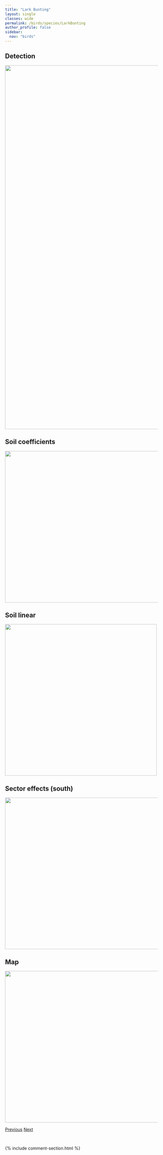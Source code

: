 ```yaml
---
title: "Lark Bunting"
layout: single
classes: wide
permalink: /birds/species/LarkBunting
author_profile: false
sidebar:
  nav: "birds"
---
```


<h2>Detection</h2>

<a href="https://drive.google.com/uc?export=view&id=1lau0CGpteLsSC4IvYsY6g1M4bbGZWwiQ">
<img src="https://drive.google.com/uc?export=view&id=1lau0CGpteLsSC4IvYsY6g1M4bbGZWwiQ" height = "1200" width = "800">
</a>

<h2>Soil coefficients</h2>

<a href="https://drive.google.com/uc?export=view&id=1Zjx2AlP6TmTjjHD7GkeQ91tiFJG_qJol">
<img src="https://drive.google.com/uc?export=view&id=1Zjx2AlP6TmTjjHD7GkeQ91tiFJG_qJol" height = "500" width = "1000">
</a>

<h2>Soil linear</h2>

<a href="https://drive.google.com/uc?export=view&id=1N9WMhOtJ-kfSoMoYP5UXRlMDo99QOTvy">
<img src="https://drive.google.com/uc?export=view&id=1N9WMhOtJ-kfSoMoYP5UXRlMDo99QOTvy" height = "500" width = "500">
</a>

<h2>Sector effects (south)</h2>

<a href="https://drive.google.com/uc?export=view&id=1QxXdXoJOjqqbMiEV4rxb2uYpSIzkBGxx">
<img src="https://drive.google.com/uc?export=view&id=1QxXdXoJOjqqbMiEV4rxb2uYpSIzkBGxx" height = "500" width = "1000">
</a>

<h2>Map</h2>

<a href="https://drive.google.com/uc?export=view&id=1aTUypeCYqOC_voJYniIwQSOVq-yAOfaN">
<img src="https://drive.google.com/uc?export=view&id=1aTUypeCYqOC_voJYniIwQSOVq-yAOfaN" height = "500" width = "1500">
</a>

<a href="/DevelopmentWebsite/birds/species/Killdeer" class="pagination--pager" title="Killdeer">Previous</a> <a href="/DevelopmentWebsite/birds/species/LarkSparrow" class="pagination--pager" title="Lark Sparrow">Next</a>

<p>&nbsp;</p>

{% include comment-section.html %}
